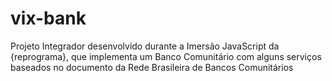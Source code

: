 # vix-bank
Projeto Integrador desenvolvido durante a Imersão JavaScript da {reprograma}, que implementa um Banco Comunitário com alguns serviços baseados no documento da Rede Brasileira de Bancos Comunitários

